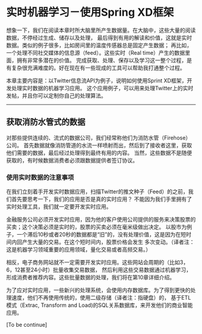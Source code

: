 # 实时机器学习－使用Spring XD框架

想象一下，我们在阅读本章时所大脑里所产生数据量。在大脑中，这些大量的阅读数据，不停经过生成、储存以及处理，
最后得到有用的解读和价值，这就是实时数据。类似的例子很多，比如房间里的温度传感器总是固定产生数据；
再比如，一个处理不同社交媒体的信息源（feed）。这些实时（Real time）产生的数据里面，拥有非常多潜在的价值。
完成获取、处理、保存以及学习这一整个过程，是有复杂很充满难度的。好在现在有一些现成的工具可以帮助我打通整个过程。

本章主要内容是：以Twitter信息流API为例子，说明如何使用Sprint XD框架，开发处理实时数据的机器学习应用。
这个应用例子，可以用来处理Twitter上的实时发帖，并且你可以定制你自己的处理算法。

---
## 获取消防水管式的数据

对那些提供连续的、流式的数据公司，我们经常称他们为消防水管（Firehose）公司。
首先数据就像消防管道的水流一样喷射而出，然后到了接收者这里，获取他们需要的数据，最后经过处理得到最终有用的内容。
当然，这些数据不是随便获取的，有时候数据消费者必须跟数据提供者签订协议。


### 使用实时数据的注意事项

在我们立刻着手开发实时数据应用，扫描Twitter的推文种子（Feed）的之前，我们首先要思考一下，我们的应用是否是真的实时应用？
不能因为我们手里拥有了实时处理工具，我们就一定要开发实时应用。

金融服务公司必须开发实时应用，因为他的客户使用公司提供的服务来决策股票的买卖；这个决策必须是实时的，股票的买卖必须在毫米级做出决定。
以股市为例子，一个滞后10秒或者20秒的数据都是“旧”的，没有处理价值，这是因为在短时间内回产生大量的交易。在这个短时间内，股票价格会发生
多次变动。（译者注：这是机器学习领域重要的应用领域，量化交易或者高频交易。）

相反，电子商务网站就不一定需要开发实时应用。这些网站会周期的（比如3，6，12甚至24小时）批量收集交易数据，
然后利用这些交易数据通过机器学习，形成消费者推荐内容。这些批量数据的处理，我们将在第10章详细介绍。

为了应对实时应用，一些新兴的处理系统，会使用内存数据库。为了得到更快的处理速度，他们不再使用传统的，使用二级存储（译者注：指硬盘）的，
基于ETL模式（Extrac, Transform and Load)的SQL关系数据库，来开发他们的商业智能应用。

[To be continue]
